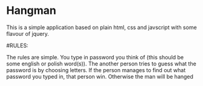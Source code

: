 # Hangman

This is a simple application based on plain html, css and javscript with some flavour of jquery.

#RULES:

The rules are simple. You type in password you think of (this should be some english or polish word(s)).
The another person tries to guess what the password is by choosing letters.
If the person manages to find out what password you typed in, that person win.
Otherwise the man will be hanged
